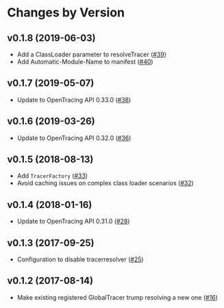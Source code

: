# Changes by Version

## v0.1.8 (2019-06-03)
* Add a ClassLoader parameter to resolveTracer
  ([#39](https://github.com/opentracing-contrib/java-tracerresolver/pull/39))
* Add Automatic-Module-Name to manifest
  ([#40](https://github.com/opentracing-contrib/java-tracerresolver/issues/40))

## v0.1.7 (2019-05-07)
* Update to OpenTracing API 0.33.0 
  ([#38](https://github.com/opentracing-contrib/java-tracerresolver/pull/38))

## v0.1.6 (2019-03-26)
* Update to OpenTracing API 0.32.0 
  ([#36](https://github.com/opentracing-contrib/java-tracerresolver/pull/36))

## v0.1.5 (2018-08-13) 
* Add `TracerFactory` 
  ([#33](https://github.com/opentracing-contrib/java-tracerresolver/pull/33))
* Avoid caching issues on complex class loader scenarios
  ([#32](https://github.com/opentracing-contrib/java-tracerresolver/pull/32))

## v0.1.4 (2018-01-16)
* Update to OpenTracing API 0.31.0
  ([#28](https://github.com/opentracing-contrib/java-tracerresolver/pull/28))

## v0.1.3 (2017-09-25)
* Configuration to disable tracerresolver
  ([#25](https://github.com/opentracing-contrib/java-tracerresolver/pull/25))

## v0.1.2 (2017-08-14)
* Make existing registered GlobalTracer trump resolving a new one
  ([#16](https://github.com/opentracing-contrib/java-tracerresolver/pull/16))
